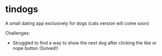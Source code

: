 # tindogs
A small dating app exclusively for dogs (cats version will come soon)


Challenges:

- Struggled to find a way to show the next dog after clicking the like or nope button (Solved!)